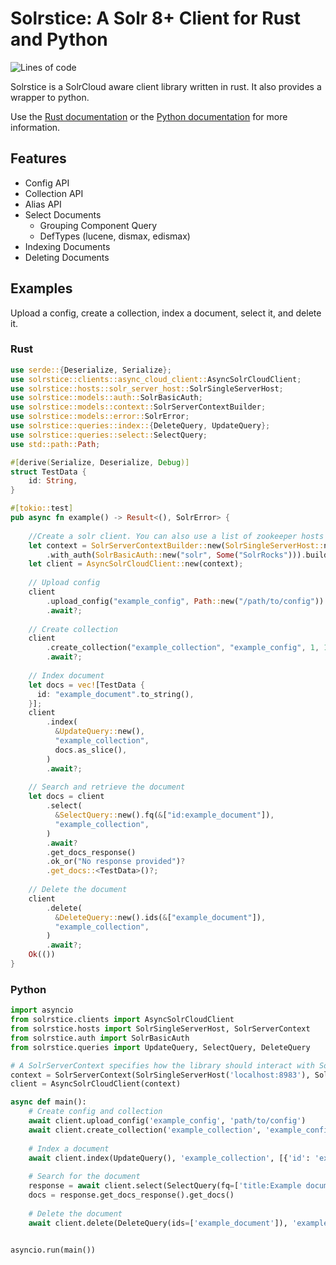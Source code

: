 # Solrstice: A Solr 8+ Client for Rust and Python

![Lines of code](https://api.badgestore.dev/badge/ef573e3335d97409/local?style=flat-square)

Solrstice is a SolrCloud aware client library written in rust.
It also provides a wrapper to python.

Use the [Rust documentation](https://docs.rs/solrstice) or the [Python documentation](https://sh1nku.github.io/solrstice/python) for more information.
## Features
* Config API
* Collection API
* Alias API
* Select Documents
  * Grouping Component Query
  * DefTypes (lucene, dismax, edismax)
* Indexing Documents
* Deleting Documents
## Examples
Upload a config, create a collection, index a document, select it, and delete it.
### Rust
```rust
use serde::{Deserialize, Serialize};
use solrstice::clients::async_cloud_client::AsyncSolrCloudClient;
use solrstice::hosts::solr_server_host::SolrSingleServerHost;
use solrstice::models::auth::SolrBasicAuth;
use solrstice::models::context::SolrServerContextBuilder;
use solrstice::models::error::SolrError;
use solrstice::queries::index::{DeleteQuery, UpdateQuery};
use solrstice::queries::select::SelectQuery;
use std::path::Path;

#[derive(Serialize, Deserialize, Debug)]
struct TestData {
    id: String,
}

#[tokio::test]
pub async fn example() -> Result<(), SolrError> {
  
    //Create a solr client. You can also use a list of zookeeper hosts instead of a single server.
    let context = SolrServerContextBuilder::new(SolrSingleServerHost::new("http://localhost:8983"))
        .with_auth(SolrBasicAuth::new("solr", Some("SolrRocks"))).build();
    let client = AsyncSolrCloudClient::new(context);
    
    // Upload config
    client
        .upload_config("example_config", Path::new("/path/to/config"))
        .await?;
    
    // Create collection
    client
        .create_collection("example_collection", "example_config", 1, 1)
        .await?;
    
    // Index document
    let docs = vec![TestData {
      id: "example_document".to_string(),
    }];
    client
        .index(
          &UpdateQuery::new(),
          "example_collection",
          docs.as_slice(),
        )
        .await?;
    
    // Search and retrieve the document
    let docs = client
        .select(
          &SelectQuery::new().fq(&["id:example_document"]),
          "example_collection",
        )
        .await?
        .get_docs_response()
        .ok_or("No response provided")?
        .get_docs::<TestData>()?;
    
    // Delete the document
    client
        .delete(
          &DeleteQuery::new().ids(&["example_document"]),
          "example_collection",
        )
        .await?;
    Ok(())
}
```
### Python
```python
import asyncio
from solrstice.clients import AsyncSolrCloudClient
from solrstice.hosts import SolrSingleServerHost, SolrServerContext
from solrstice.auth import SolrBasicAuth
from solrstice.queries import UpdateQuery, SelectQuery, DeleteQuery

# A SolrServerContext specifies how the library should interact with Solr
context = SolrServerContext(SolrSingleServerHost('localhost:8983'), SolrBasicAuth('solr', 'SolrRocks'))
client = AsyncSolrCloudClient(context)

async def main():
    # Create config and collection
    await client.upload_config('example_config', 'path/to/config')
    await client.create_collection('example_collection', 'example_config', shards=1, replication_factor=1)
    
    # Index a document
    await client.index(UpdateQuery(), 'example_collection', [{'id': 'example_document', 'title': 'Example document'}])
    
    # Search for the document
    response = await client.select(SelectQuery(fq=['title:Example document']), 'example_collection')
    docs = response.get_docs_response().get_docs()
    
    # Delete the document
    await client.delete(DeleteQuery(ids=['example_document']), 'example_collection')
    

asyncio.run(main())
```